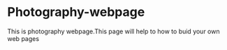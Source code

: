 # Photography-webpage
This is photography webpage.This page will  help to how to buid your own web pages
